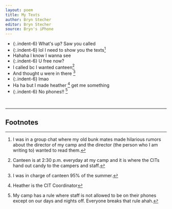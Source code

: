 ```yaml
---
layout: poem
title: My Texts
author: Bryn Stecher
editor: Bryn Stecher
source: Bryn's iPhone
---
```


- {:.indent-6} What's up? Saw you called
- {:.indent-6} lol I need to show you the texts[^fn1]
- Hahaha I know I wanna see
- {:.indent-6} U free now? 
- I called bc I wanted canteen[^fn2]
- And thought u were in there [^fn3]
- {:.indent-6} lmao 
- Ha ha but I made heather [^fn4] get me something
- {:.indent-6} No phones!! [^fn5]


<br>

---

## Footnotes

[^fn1]: I was in a group chat where my old bunk mates made hilarious rumors about the director of my camp and the director (the person who I am writing to) wanted to read them. 

[^fn2]: Canteen is at 2:30 p.m. everyday at my camp and it is where the CITs hand out candy to the campers and staff.


[^fn3]: I was in charge of canteen 95% of the summer. 

[^fn4]: Heather is the CIT Coordinator 

[^fn5]: My camp has a rule where staff is not allowed to be on their phones except on our days and nights off. Everyone breaks that rule ahah. 
